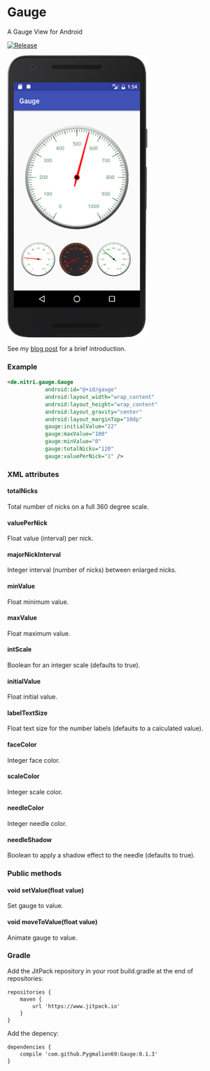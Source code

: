 # Gauge
A Gauge View for Android

[![Release](https://jitpack.io/v/Pygmalion69/Gauge.svg)](https://jitpack.io/#Pygmalion69/Gauge)

![Android Gauge](device-screenshot-2.png "Android Gauge")

See my [blog post](http://pygmalion.nitri.de/android-gauge-view-1039.html) for a brief introduction.

### Example

```xml
<de.nitri.gauge.Gauge
            android:id="@+id/gauge"
            android:layout_width="wrap_content"
            android:layout_height="wrap_content"
            android:layout_gravity="center"
            android:layout_marginTop="10dp"
            gauge:initialValue="22"
            gauge:maxValue="100"
            gauge:minValue="0"
            gauge:totalNicks="120"
            gauge:valuePerNick="1" />
```

### XML attributes
#### totalNicks
Total number of nicks on a full 360 degree scale.
#### valuePerNick
Float value (interval) per nick.
#### majorNickInterval
Integer interval (number of nicks) between enlarged nicks.
#### minValue
Float minimum value.
#### maxValue
Float maximum value.
#### intScale
Boolean for an integer scale (defaults to true).
#### initialValue
Float initial value.
#### labelTextSize
Float text size for the number labels (defaults to a calculated value).
#### faceColor
Integer face color.
#### scaleColor
Integer scale color.
#### needleColor
Integer needle color.
#### needleShadow
Boolean to apply a shadow effect to the needle (defaults to true).

### Public methods
#### void setValue(float value)
Set gauge to value.
#### void moveToValue(float value)
Animate gauge to value.

### Gradle

Add the JitPack repository in your root build.gradle at the end of repositories:

```
repositories {
    maven {
        url 'https://www.jitpack.io'
    }
}
```

Add the depency:

```
dependencies {
    compile 'com.github.Pygmalion69:Gauge:0.1.3'
}
```
